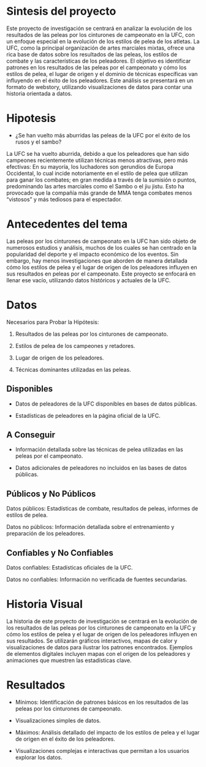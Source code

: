 # Sintesis del proyecto
Este proyecto de investigación se centrará en analizar la evolución de los resultados de las peleas por los cinturones de campeonato en la UFC, con un enfoque especial en la evolución de los estilos de pelea de los atletas. La UFC, como la principal organización de artes marciales mixtas, ofrece una rica base de datos sobre los resultados de las peleas, los estilos de combate y las características de los peleadores. El objetivo es identificar patrones en los resultados de las peleas por el campeonato y cómo los estilos de pelea, el lugar de origen y el dominio de técnicas específicas van influyendo en el éxito de los peleadores. Este análisis se presentará en un formato de webstory, utilizando visualizaciones de datos para contar una historia orientada a datos.  
# Hipotesis
- ¿Se han vuelto más aburridas las peleas de la UFC por el éxito de los rusos y el sambo? 

La UFC se ha vuelto aburrida, debido a que los peleadores que han sido campeones recientemente utilizan técnicas menos atractivas, pero más efectivas: En su mayoría, los luchadores son gerundios de Europa Occidental, lo cual incide notoriamente en el estilo de pelea que utilizan para ganar los combates; en gran medida a través de la sumisión o puntos, predominando las artes marciales como el Sambo o el jiu jistu. Esto ha provocado que la compañía más grande de MMA tenga combates menos “vistosos” y más tediosos para el espectador. 

# Antecedentes del tema
Las peleas por los cinturones de campeonato en la UFC han sido objeto de numerosos estudios y análisis, muchos de los cuales se han centrado en la popularidad del deporte y el impacto económico de los eventos. Sin embargo, hay menos investigaciones que aborden de manera detallada cómo los estilos de pelea y el lugar de origen de los peleadores influyen en sus resultados en peleas por el campeonato. Este proyecto se enfocará en llenar ese vacío, utilizando datos históricos y actuales de la UFC.  

# Datos  
Necesarios para Probar la Hipótesis: 

1. Resultados de las peleas por los cinturones de campeonato.  

2. Estilos de pelea de los campeones y retadores.  

3. Lugar de origen de los peleadores.  

4. Técnicas dominantes utilizadas en las peleas.  

## Disponibles  

- Datos de peleadores de la UFC disponibles en bases de datos públicas. 

- Estadísticas de peleadores en la página oficial de la UFC.

## A Conseguir 

- Información detallada sobre las técnicas de pelea utilizadas en las peleas por el campeonato. 

- Datos adicionales de peleadores no incluidos en las bases de datos públicas.  

## Públicos y No Públicos 

Datos públicos: Estadísticas de combate, resultados de peleas, informes de estilos de pelea.

Datos no públicos: Información detallada sobre el entrenamiento y preparación de los peleadores.  

## Confiables y No Confiables  

Datos confiables: Estadísticas oficiales de la UFC.  

Datos no confiables: Información no verificada de fuentes secundarias.  

# Historia Visual  

La historia de este proyecto de investigación se centrará en la evolución de los resultados de las peleas por los cinturones de campeonato en la UFC y cómo los estilos de pelea y el lugar de origen de los peleadores influyen en sus resultados. Se utilizarán gráficos interactivos, mapas de calor y visualizaciones de datos para ilustrar los patrones encontrados. Ejemplos de elementos digitales incluyen mapas con el origen de los peleadores y animaciones que muestren las estadísticas clave.  

# Resultados  

- Mínimos: Identificación de patrones básicos en los resultados de las peleas por los cinturones de campeonato.  

- Visualizaciones simples de datos.  

- Máximos: Análisis detallado del impacto de los estilos de pelea y el lugar de origen en el éxito de los peleadores.  

- Visualizaciones complejas e interactivas que permitan a los usuarios explorar los datos.

 